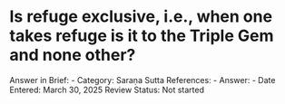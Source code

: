 # Is refuge exclusive, i.e., when one takes refuge is it to the Triple Gem and none other?

Answer in Brief: -
 Category: Saraṇa
Sutta References: -
Answer: -
Date Entered: March 30, 2025
Review Status: Not started